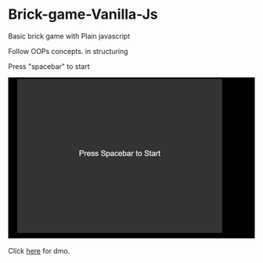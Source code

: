 # Brick-game-Vanilla-Js
Basic brick game with Plain javascript

Follow OOPs concepts. in structuring

Press  "spacebar" to start

![](brick.gif)

Click [here](https://brick-game-vanilla-js.pages.dev/) for dmo.
